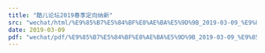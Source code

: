 ```yaml
---
title: "酷儿论坛2019春季定向纳新"
src: "wechat/html/%E9%85%B7%E5%84%BF%E8%AE%BA%E5%9D%9B_2019-03-09_%E9%85%B7%E5%84%BF%E8%AE%BA%E5%9D%9B2019%E6%98%A5%E5%AD%A3%E5%AE%9A%E5%90%91%E7%BA%B3%E6%96%B0.html"
date: 2019-03-09
pdf: "wechat/pdf/%E9%85%B7%E5%84%BF%E8%AE%BA%E5%9D%9B_2019-03-09_%E9%85%B7%E5%84%BF%E8%AE%BA%E5%9D%9B2019%E6%98%A5%E5%AD%A3%E5%AE%9A%E5%90%91%E7%BA%B3%E6%96%B0.pdf"
---
```

